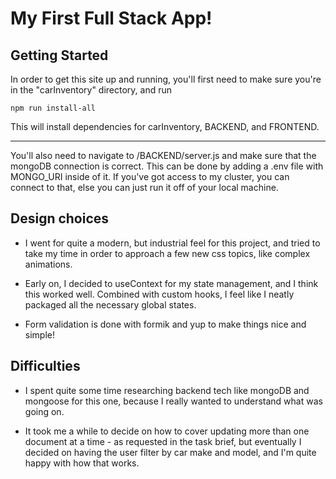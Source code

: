 # My First Full Stack App!

## Getting Started

In order to get this site up and running, you'll first need to make sure you're in the "carInventory" directory, and run

`npm run install-all`

This will install dependencies for carInventory, BACKEND, and FRONTEND.

---

You'll also need to navigate to /BACKEND/server.js and make sure that the mongoDB connection is correct. This can be done by adding a .env file with MONGO_URI inside of it. If you've got access to my cluster, you can connect to that, else you can just run it off of your local machine.

## Design choices

- I went for quite a modern, but industrial feel for this project, and tried to take my time in order to approach a few new css topics, like complex animations.

- Early on, I decided to useContext for my state management, and I think this worked well. Combined with custom hooks, I feel like I neatly packaged all the necessary global states.

- Form validation is done with formik and yup to make things nice and simple!

## Difficulties

- I spent quite some time researching backend tech like mongoDB and mongoose for this one, because I really wanted to understand what was going on.

- It took me a while to decide on how to cover updating more than one document at a time - as requested in the task brief, but eventually I decided on having the user filter by car make and model, and I'm quite happy with how that works.
